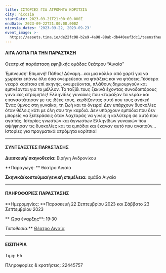 ```yaml
---
title: ΙΣΤΟΡΙΕΣ ΓΙΑ ΑΤΡΟΜΗΤΑ ΚΟΡΙΤΣΙΑ
city: nicosia
startDate: 2023-09-21T21:00:00.000Z
endDate: 2023-09-22T21:00:00.000Z
nicosia_dates: '2023-09-22, 2023-09-23'
event_image: >-
  https://assets.tina.io/de22fc98-b2e9-4a98-88ab-db440eef3dc1/teenstheatre23-01-01.jpg
---
```


#### ΛΙΓΑ ΛΟΓΙΑ ΓΙΑ ΤΗΝ ΠΑΡΑΣΤΑΣΗ

Θεατρική παράσταση εφηβικής ομάδας θεάτρου “Αιγαία”

Έμπνευση! Επιμονή! Πάθος!
Δύναμη...και μια κόλλα από χαρτί για να χωρέσει επάνω όλα όσα ονειρεύεσαι να φτιάξεις
και να φτάσεις.Τέσσερα νεαρά κορίτσια επί σκηνής, ονειρεύονται, πλάθουν,δημιουργούν	και εμπνέονται για το μέλλον.
Το ταξίδι τους ξεκινά έχοντας συνοδοιπόρους	γυναίκες ατρόμητες!	Ελληνίδες	γυναίκες
που «τάραξαν τα νερά» και επαναστάτησαν	με τις ιδέες τους, κερδίζοντας	αυτό που τους
ανήκει!
Ένας ύμνος στη γυναίκα, τη ζωή και το όνειρο!
Δεν υπάρχουν δυσκολίες	όταν θέλεις κάτι με όλη σου την καρδιά.
Δεν υπάρχουν εμπόδια που δεν μπορείς να ξεπεράσεις	όταν λαχταράς	να γίνεις η καλύτερη σε αυτό που αγαπάς.
Ιστορίες γνωστών και άγνωστων Ελληνίδων	γυναικών	που αψήφησαν	τις δυσκολίες	και τα εμπόδια και έκαναν αυτό που αγαπούν...	Ιστορίες για πραγματικά ατρόμητα κορίτσια!

***

#### ΣΥΝΤΕΛΕΣΤΕΣ ΠΑΡΑΣΤΑΣΗΣ

**Διασκευή/ σκηνοθεσία:**	Ειρήνη Ανδρονίκου

**Παραγωγή:	** θέατρο Αιγαία

**Σκηνικά/κοστούμια/γενική επιμέλεια:**  ομάδα Αιγαία

***

#### ΠΛΗΡΟΦΟΡΙΕΣ ΠΑΡΑΣΤΑΣΗΣ

**Ημερομηνίες:   **Παρασκευή	22 Σεπτεμβρίου	2023 και
Σάββατο 23 Σεπτεμβρίου	2023

** Ώρα έναρξης**:  19:30

**Τοποθεσία*:*** [Θέατρο Αιγαία](https://www.google.gr/maps/place/Theatro+Aigaia/@35.1605919,33.3482664,17z/data=!3m1!4b1!4m6!3m5!1s0x14de1949c264fd17:0xa53b638d0cb7e11d!8m2!3d35.1605875!4d33.3508413!16s%2Fg%2F11nmml_4z6?hl=el\&entry=ttu)

***

#### ΕΙΣΙΤΗΡΙΑ

Τιμή: €5

Πληροφορίες	& κρατήσεις:	22445757
